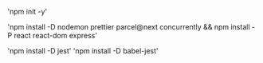 'npm init -y'

'npm install -D nodemon prettier parcel@next concurrently && npm install -P react react-dom express'

'npm install -D jest'
'npm install -D babel-jest'

